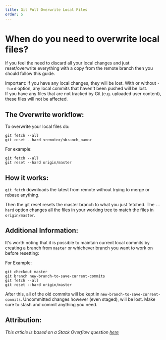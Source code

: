 ```yaml
---
title: Git Pull Overwrite Local Files
order: 5
---
```

# When do you need to overwrite local files?

If you feel the need to discard all your local changes and just reset/overwrite everything with a copy from the remote branch then you should follow this guide.

Important: If you have any local changes, they will be lost. With or without `--hard` option, any local commits that haven't been pushed will be lost.  
If you have any files that are not tracked by Git (e.g. uploaded user content), these files will not be affected.

## The Overwrite workflow:

To overwrite your local files do:

```
git fetch --all
git reset --hard <remote>/<branch_name>
```

For example:

```
git fetch --all
git reset --hard origin/master
```

## How it works:

`git fetch` downloads the latest from remote without trying to merge or rebase anything.

Then the git reset resets the master branch to what you just fetched. The `--hard` option changes all the files in your working tree to match the files in `origin/master`.

## Additional Information:

It's worth noting that it is possible to maintain current local commits by creating a branch from `master` or whichever branch you want to work on before resetting:

For Example:

```
git checkout master
git branch new-branch-to-save-current-commits
git fetch --all
git reset --hard origin/master
```

After this, all of the old commits will be kept in `new-branch-to-save-current-commits`. Uncommitted changes however (even staged), will be lost. Make sure to stash and commit anything you need.

## Attribution: 

_This article is based on a Stack Overflow question [here](http://stackoverflow.com/questions/1125968/force-git-to-overwrite-local-files-on-pull/8888015#8888015)_
